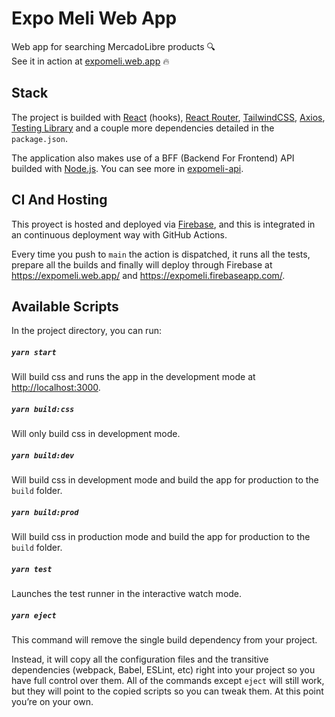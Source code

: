 # Expo Meli Web App

Web app for searching MercadoLibre products 🔍<br />
See it in action at [expomeli.web.app](https://expomeli.web.app/) 🔥

## Stack

The project is builded with [React](https://es.reactjs.org/) (hooks), [React Router](https://reactrouter.com/), [TailwindCSS](https://tailwindcss.com/), [Axios](https://github.com/axios/axios), [Testing Library](https://testing-library.com/docs/react-testing-library/intro) and a couple more dependencies detailed in the `package.json`.

The application also makes use of a BFF (Backend For Frontend) API builded with [Node.js](https://nodejs.org/en/). You can see more in [expomeli-api](https://github.com/fervailanti/expomeli-api).

## CI And Hosting

This proyect is hosted and deployed via [Firebase](https://firebase.google.com/), and this is integrated in an continuous deployment way with GitHub Actions.

Every time you push to `main` the action is dispatched, it runs all the tests, prepare all the builds and finally will deploy through Firebase at https://expomeli.web.app/ and https://expomeli.firebaseapp.com/.

## Available Scripts

In the project directory, you can run:

##### `yarn start`

Will build css and runs the app in the development mode at [http://localhost:3000](http://localhost:3000).

##### `yarn build:css`

Will only build css in development mode.

##### `yarn build:dev`

Will build css in development mode and build the app for production to the `build` folder.

##### `yarn build:prod`

Will build css in production mode and build the app for production to the `build` folder.

##### `yarn test`

Launches the test runner in the interactive watch mode.<br />

##### `yarn eject`

This command will remove the single build dependency from your project.

Instead, it will copy all the configuration files and the transitive dependencies (webpack, Babel, ESLint, etc) right into your project so you have full control over them. All of the commands except `eject` will still work, but they will point to the copied scripts so you can tweak them. At this point you’re on your own.
